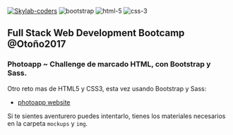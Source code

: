 [![Skylab-coders](https://mtzfactory.github.io/logos/png/skylab-coders.png)](http://www.skylabcoders.com/)
![bootstrap](https://mtzfactory.github.io/logos/png/bootstrap.png)
![html-5](https://mtzfactory.github.io/logos/png/html-5.png)
![css-3](https://mtzfactory.github.io/logos/png/css-3.png)

## Full Stack Web Development Bootcamp @Otoño2017

### Photoapp ~ Challenge de marcado HTML, con Bootstrap y Sass.

Otro reto mas de  HTML5 y CSS3, esta vez usando Bootstrap y Sass:

 + [photoapp website](https://mtzfactory.github.io/photoapp-bootstrap-sass/)

Si te sientes aventurero puedes intentarlo, tienes los materiales necesarios en la carpeta ```mockups``` y ```img```.
